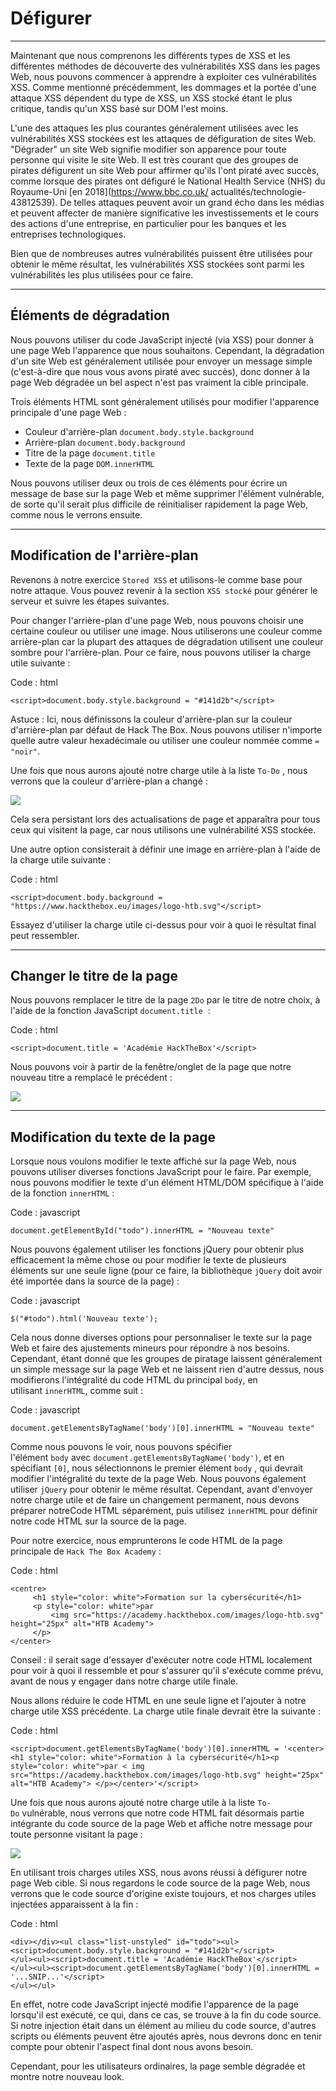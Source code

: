 Défigurer
========

* * * * *

Maintenant que nous comprenons les différents types de XSS et les différentes méthodes de découverte des vulnérabilités XSS dans les pages Web, nous pouvons commencer à apprendre à exploiter ces vulnérabilités XSS. Comme mentionné précédemment, les dommages et la portée d'une attaque XSS dépendent du type de XSS, un XSS stocké étant le plus critique, tandis qu'un XSS basé sur DOM l'est moins.

L'une des attaques les plus courantes généralement utilisées avec les vulnérabilités XSS stockées est les attaques de défiguration de sites Web. "Dégrader" un site Web signifie modifier son apparence pour toute personne qui visite le site Web. Il est très courant que des groupes de pirates défigurent un site Web pour affirmer qu'ils l'ont piraté avec succès, comme lorsque des pirates ont défiguré le National Health Service (NHS) du Royaume-Uni [en 2018](https://www.bbc.co.uk/ actualités/technologie-43812539). De telles attaques peuvent avoir un grand écho dans les médias et peuvent affecter de manière significative les investissements et le cours des actions d'une entreprise, en particulier pour les banques et les entreprises technologiques.

Bien que de nombreuses autres vulnérabilités puissent être utilisées pour obtenir le même résultat, les vulnérabilités XSS stockées sont parmi les vulnérabilités les plus utilisées pour ce faire.

* * * * *

Éléments de dégradation
-------------------

Nous pouvons utiliser du code JavaScript injecté (via XSS) pour donner à une page Web l'apparence que nous souhaitons. Cependant, la dégradation d'un site Web est généralement utilisée pour envoyer un message simple (c'est-à-dire que nous vous avons piraté avec succès), donc donner à la page Web dégradée un bel aspect n'est pas vraiment la cible principale.

Trois éléments HTML sont généralement utilisés pour modifier l'apparence principale d'une page Web :

- Couleur d'arrière-plan `document.body.style.background`
- Arrière-plan `document.body.background`
- Titre de la page `document.title`
- Texte de la page `DOM.innerHTML`

Nous pouvons utiliser deux ou trois de ces éléments pour écrire un message de base sur la page Web et même supprimer l'élément vulnérable, de sorte qu'il serait plus difficile de réinitialiser rapidement la page Web, comme nous le verrons ensuite.

* * * * *

Modification de l'arrière-plan
-------------------

Revenons à notre exercice `Stored XSS` et utilisons-le comme base pour notre attaque. Vous pouvez revenir à la section `XSS stocké` pour générer le serveur et suivre les étapes suivantes.

Pour changer l'arrière-plan d'une page Web, nous pouvons choisir une certaine couleur ou utiliser une image. Nous utiliserons une couleur comme arrière-plan car la plupart des attaques de dégradation utilisent une couleur sombre pour l'arrière-plan. Pour ce faire, nous pouvons utiliser la charge utile suivante :

Code : html

```
<script>document.body.style.background = "#141d2b"</script>

```

Astuce : Ici, nous définissons la couleur d'arrière-plan sur la couleur d'arrière-plan par défaut de Hack The Box. Nous pouvons utiliser n'importe quelle autre valeur hexadécimale ou utiliser une couleur nommée comme `= "noir"`.

Une fois que nous aurons ajouté notre charge utile à la liste `To-Do` , nous verrons que la couleur d'arrière-plan a changé :

![](https://academy.hackthebox.com/storage/modules/103/xss_defacing_background_color.jpg)

Cela sera persistant lors des actualisations de page et apparaîtra pour tous ceux qui visitent la page, car nous utilisons une vulnérabilité XSS stockée.

Une autre option consisterait à définir une image en arrière-plan à l'aide de la charge utile suivante :

Code : html

```
<script>document.body.background = "https://www.hackthebox.eu/images/logo-htb.svg"</script>

```

Essayez d'utiliser la charge utile ci-dessus pour voir à quoi le résultat final peut ressembler.

* * * * *

Changer le titre de la page
-------------------

Nous pouvons remplacer le titre de la page `2Do` par le titre de notre choix, à l'aide de la fonction JavaScript `document.title`  :

Code : html

```
<script>document.title = 'Académie HackTheBox'</script>

```

Nous pouvons voir à partir de la fenêtre/onglet de la page que notre nouveau titre a remplacé le précédent :

![](https://academy.hackthebox.com/storage/modules/103/xss_defacing_page_title.jpg)

* * * * *

Modification du texte de la page
------------------

Lorsque nous voulons modifier le texte affiché sur la page Web, nous pouvons utiliser diverses fonctions JavaScript pour le faire. Par exemple, nous pouvons modifier le texte d'un élément HTML/DOM spécifique à l'aide de la fonction `innerHTML` :

Code : javascript

```
document.getElementById("todo").innerHTML = "Nouveau texte"

```

Nous pouvons également utiliser les fonctions jQuery pour obtenir plus efficacement la même chose ou pour modifier le texte de plusieurs éléments sur une seule ligne (pour ce faire, la bibliothèque `jQuery` doit avoir été importée dans la source de la page) :

Code : javascript

```
$("#todo").html('Nouveau texte');

```

Cela nous donne diverses options pour personnaliser le texte sur la page Web et faire des ajustements mineurs pour répondre à nos besoins. Cependant, étant donné que les groupes de piratage laissent généralement un simple message sur la page Web et ne laissent rien d'autre dessus, nous modifierons l'intégralité du code HTML du principal `body`, en utilisant `innerHTML`, comme suit :

Code : javascript

```
document.getElementsByTagName('body')[0].innerHTML = "Nouveau texte"

```

Comme nous pouvons le voir, nous pouvons spécifier l'élément `body` avec `document.getElementsByTagName('body')`, et en spécifiant `[0]`, nous sélectionnons le premier élément `body` , qui devrait modifier l'intégralité du texte de la page Web. Nous pouvons également utiliser `jQuery` pour obtenir le même résultat. Cependant, avant d'envoyer notre charge utile et de faire un changement permanent, nous devons préparer notreCode HTML séparément, puis utilisez `innerHTML` pour définir notre code HTML sur la source de la page.

Pour notre exercice, nous emprunterons le code HTML de la page principale de `Hack The Box Academy` :

Code : html

```
<centre>
     <h1 style="color: white">Formation sur la cybersécurité</h1>
     <p style="color: white">par
         <img src="https://academy.hackthebox.com/images/logo-htb.svg" height="25px" alt="HTB Academy">
     </p>
</center>

```

Conseil : il serait sage d'essayer d'exécuter notre code HTML localement pour voir à quoi il ressemble et pour s'assurer qu'il s'exécute comme prévu, avant de nous y engager dans notre charge utile finale.

Nous allons réduire le code HTML en une seule ligne et l'ajouter à notre charge utile XSS précédente. La charge utile finale devrait être la suivante :

Code : html

```
<script>document.getElementsByTagName('body')[0].innerHTML = '<center><h1 style="color: white">Formation à la cybersécurité</h1><p style="color: white">par < img src="https://academy.hackthebox.com/images/logo-htb.svg" height="25px" alt="HTB Academy"> </p></center>'</script>

```

Une fois que nous aurons ajouté notre charge utile à la liste `To-Do` vulnérable, nous verrons que notre code HTML fait désormais partie intégrante du code source de la page Web et affiche notre message pour toute personne visitant la page :

![](https://academy.hackthebox.com/storage/modules/103/xss_defacing_change_text.jpg)

En utilisant trois charges utiles XSS, nous avons réussi à défigurer notre page Web cible. Si nous regardons le code source de la page Web, nous verrons que le code source d'origine existe toujours, et nos charges utiles injectées apparaissent à la fin :

Code : html

```
<div></div><ul class="list-unstyled" id="todo"><ul>
<script>document.body.style.background = "#141d2b"</script>
</ul><ul><script>document.title = 'Académie HackTheBox'</script>
</ul><ul><script>document.getElementsByTagName('body')[0].innerHTML = '...SNIP...'</script>
</ul></ul>

```

En effet, notre code JavaScript injecté modifie l'apparence de la page lorsqu'il est exécuté, ce qui, dans ce cas, se trouve à la fin du code source. Si notre injection était dans un élément au milieu du code source, d'autres scripts ou éléments peuvent être ajoutés après, nous devrons donc en tenir compte pour obtenir l'aspect final dont nous avons besoin.

Cependant, pour les utilisateurs ordinaires, la page semble dégradée et montre notre nouveau look.